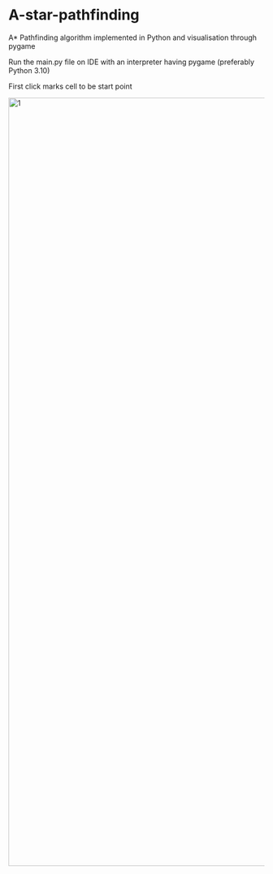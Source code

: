 # A-star-pathfinding
A* Pathfinding algorithm implemented in Python and visualisation through pygame

Run the main.py file on IDE with an interpreter having pygame (preferably Python 3.10)

First click marks cell to be start point



<img width="1512" alt="1" src="https://github.com/pranavb-git/A-star-pathfinding/assets/121572703/62ced1c9-4949-4932-9709-51f1dbb32c8c">



